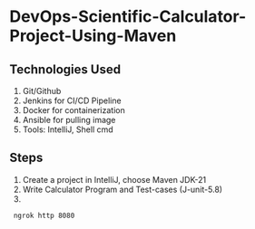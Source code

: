 # DevOps-Scientific-Calculator-Project-Using-Maven

## Technologies Used

1. Git/Github
2. Jenkins for CI/CD Pipeline
3. Docker for containerization
4. Ansible for pulling image
5. Tools: IntelliJ, Shell cmd

## Steps

1. Create a project in IntelliJ, choose Maven JDK-21
2. Write Calculator Program and Test-cases (J-unit-5.8)
3. 

``` ngrok http 8080```

